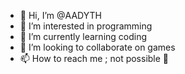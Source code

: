 - 👋 Hi, I’m @AADYTH
- 👀 I’m interested in programming 
- 🌱 I’m currently learning coding
- 💞️ I’m looking to collaborate on games
- 📫 How to reach me ; not possible 👀

<!---
AADYTH/AADYTH is a ✨ special ✨ repository because its `README.md` (this file) appears on your GitHub profile.
You can click the Preview link to take a look at your changes.
--->
